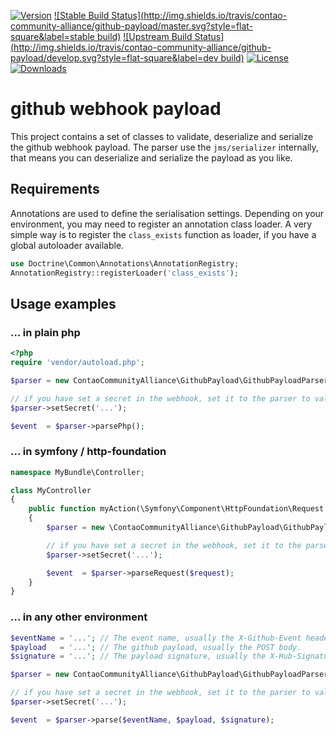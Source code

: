 [![Version](http://img.shields.io/packagist/v/contao-community-alliance/github-payload.svg?style=flat-square)](https://packagist.org/packages/contao-community-alliance/github-payload)
[![Stable Build Status](http://img.shields.io/travis/contao-community-alliance/github-payload/master.svg?style=flat-square&label=stable build)](https://travis-ci.org/contao-community-alliance/github-payload)
[![Upstream Build Status](http://img.shields.io/travis/contao-community-alliance/github-payload/develop.svg?style=flat-square&label=dev build)](https://travis-ci.org/contao-community-alliance/github-payload)
[![License](http://img.shields.io/packagist/l/contao-community-alliance/github-payload.svg?style=flat-square)](https://github.com/contao-community-alliance/github-payload/blob/master/LICENSE)
[![Downloads](http://img.shields.io/packagist/dt/contao-community-alliance/github-payload.svg?style=flat-square)](https://packagist.org/packages/contao-community-alliance/github-payload)

github webhook payload
======================

This project contains a set of classes to validate, deserialize and serialize the github webhook payload.
The parser use the `jms/serializer` internally, that means you can deserialize and serialize the payload as you like.

Requirements
------------

Annotations are used to define the serialisation settings. Depending on your environment, you may need to register
an annotation class loader. A very simple way is to register the `class_exists` function as loader, if you have a
global autoloader available.

```php
use Doctrine\Common\Annotations\AnnotationRegistry;
AnnotationRegistry::registerLoader('class_exists');
```

Usage examples
--------------

### ... in plain php

```php
<?php
require 'vendor/autoload.php';

$parser = new ContaoCommunityAlliance\GithubPayload\GithubPayloadParser();

// if you have set a secret in the webhook, set it to the parser to validate the signature
$parser->setSecret('...');

$event  = $parser->parsePhp();
```

### ... in symfony / http-foundation

```php
namespace MyBundle\Controller;

class MyController
{
    public function myAction(\Symfony\Component\HttpFoundation\Request $request)
    {
        $parser = new \ContaoCommunityAlliance\GithubPayload\GithubPayloadParser();

        // if you have set a secret in the webhook, set it to the parser to validate the signature
        $parser->setSecret('...');

        $event  = $parser->parseRequest($request);
    }
}
```

### ... in any other environment

```php
$eventName = '...'; // The event name, usually the X-Github-Event header.
$payload   = '...'; // The github payload, usually the POST body.
$signature = '...'; // The payload signature, usually the X-Hub-Signature header.

$parser = new ContaoCommunityAlliance\GithubPayload\GithubPayloadParser();

// if you have set a secret in the webhook, set it to the parser to validate the signature
$parser->setSecret('...');

$event  = $parser->parse($eventName, $payload, $signature);
```
